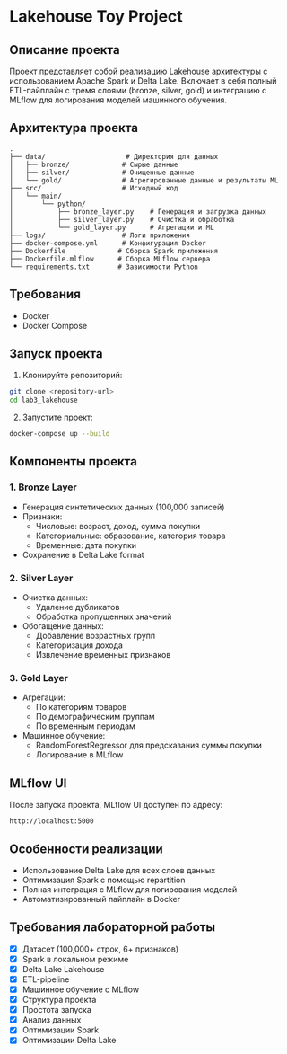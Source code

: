 # Lakehouse Toy Project

## Описание проекта
Проект представляет собой реализацию Lakehouse архитектуры с использованием Apache Spark и Delta Lake. Включает в себя полный ETL-пайплайн с тремя слоями (bronze, silver, gold) и интеграцию с MLflow для логирования моделей машинного обучения.

## Архитектура проекта
```
.
├── data/                    # Директория для данных
│   ├── bronze/             # Сырые данные
│   ├── silver/             # Очищенные данные
│   └── gold/               # Агрегированные данные и результаты ML
├── src/                    # Исходный код
│   └── main/
│       └── python/
│           ├── bronze_layer.py    # Генерация и загрузка данных
│           ├── silver_layer.py    # Очистка и обработка
│           └── gold_layer.py      # Агрегации и ML
├── logs/                   # Логи приложения
├── docker-compose.yml      # Конфигурация Docker
├── Dockerfile             # Сборка Spark приложения
├── Dockerfile.mlflow      # Сборка MLflow сервера
└── requirements.txt       # Зависимости Python
```

## Требования
- Docker
- Docker Compose

## Запуск проекта
1. Клонируйте репозиторий:
```bash
git clone <repository-url>
cd lab3_lakehouse
```

2. Запустите проект:
```bash
docker-compose up --build
```

## Компоненты проекта

### 1. Bronze Layer
- Генерация синтетических данных (100,000 записей)
- Признаки:
  - Числовые: возраст, доход, сумма покупки
  - Категориальные: образование, категория товара
  - Временные: дата покупки
- Сохранение в Delta Lake format

### 2. Silver Layer
- Очистка данных:
  - Удаление дубликатов
  - Обработка пропущенных значений
- Обогащение данных:
  - Добавление возрастных групп
  - Категоризация дохода
  - Извлечение временных признаков

### 3. Gold Layer
- Агрегации:
  - По категориям товаров
  - По демографическим группам
  - По временным периодам
- Машинное обучение:
  - RandomForestRegressor для предсказания суммы покупки
  - Логирование в MLflow

## MLflow UI
После запуска проекта, MLflow UI доступен по адресу:
```
http://localhost:5000
```

## Особенности реализации
- Использование Delta Lake для всех слоев данных
- Оптимизация Spark с помощью repartition
- Полная интеграция с MLflow для логирования моделей
- Автоматизированный пайплайн в Docker

## Требования лабораторной работы
- [x] Датасет (100,000+ строк, 6+ признаков)
- [x] Spark в локальном режиме
- [x] Delta Lake Lakehouse
- [x] ETL-pipeline
- [x] Машинное обучение с MLflow
- [x] Структура проекта
- [x] Простота запуска
- [x] Анализ данных
- [x] Оптимизации Spark
- [x] Оптимизации Delta Lake
